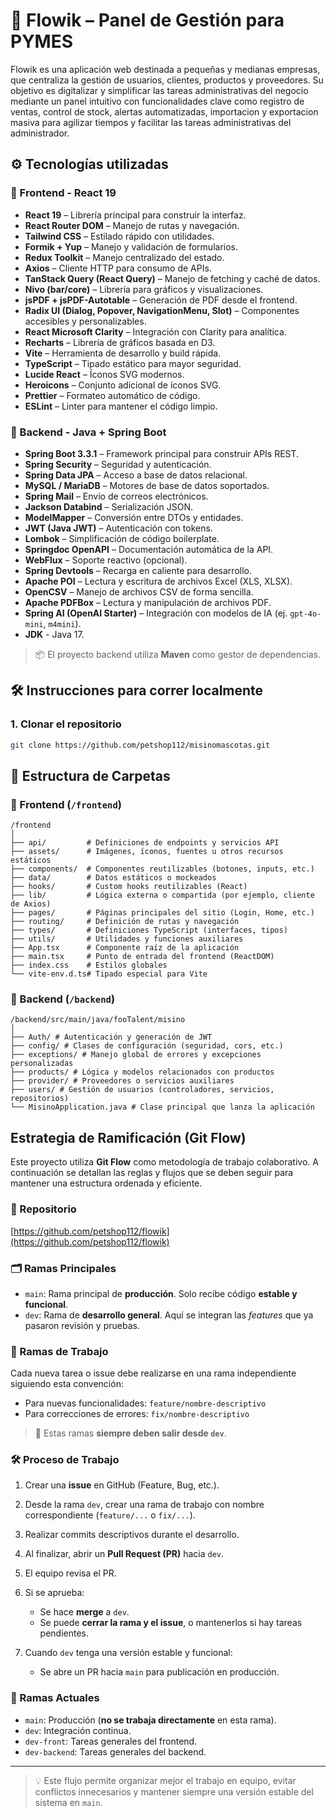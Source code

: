 # 🐾 Flowik – Panel de Gestión para PYMES

Flowik es una aplicación web destinada a pequeñas y medianas empresas, que centraliza la gestión de usuarios, clientes, productos y proveedores. Su objetivo es digitalizar y simplificar las tareas administrativas del negocio mediante un panel intuitivo con funcionalidades clave como registro de ventas, control de stock, alertas automatizadas, importacion y exportacion masiva para agilizar tiempos y facilitar las tareas administrativas del administrador.

## ⚙ Tecnologías utilizadas

### 🧩 Frontend - React 19

- **React 19** – Librería principal para construir la interfaz.
- **React Router DOM** – Manejo de rutas y navegación.
- **Tailwind CSS** – Estilado rápido con utilidades.
- **Formik + Yup** – Manejo y validación de formularios.
- **Redux Toolkit** – Manejo centralizado del estado.
- **Axios** – Cliente HTTP para consumo de APIs.
- **TanStack Query (React Query)** – Manejo de fetching y caché de datos.
- **Nivo (bar/core)** – Librería para gráficos y visualizaciones.
- **jsPDF + jsPDF-Autotable** – Generación de PDF desde el frontend.
- **Radix UI (Dialog, Popover, NavigationMenu, Slot)** – Componentes accesibles y personalizables.
- **React Microsoft Clarity** – Integración con Clarity para analítica.
- **Recharts** – Librería de gráficos basada en D3.
- **Vite** – Herramienta de desarrollo y build rápida.
- **TypeScript** – Tipado estático para mayor seguridad.
- **Lucide React** – Íconos SVG modernos.
- **Heroicons** – Conjunto adicional de íconos SVG.
- **Prettier** – Formateo automático de código.
- **ESLint** – Linter para mantener el código limpio.

### 🧱 Backend - Java + Spring Boot

- **Spring Boot 3.3.1** – Framework principal para construir APIs REST.
- **Spring Security** – Seguridad y autenticación.
- **Spring Data JPA** – Acceso a base de datos relacional.
- **MySQL / MariaDB** – Motores de base de datos soportados.
- **Spring Mail** – Envío de correos electrónicos.
- **Jackson Databind** – Serialización JSON.
- **ModelMapper** – Conversión entre DTOs y entidades.
- **JWT (Java JWT)** – Autenticación con tokens.
- **Lombok** – Simplificación de código boilerplate.
- **Springdoc OpenAPI** – Documentación automática de la API.
- **WebFlux** – Soporte reactivo (opcional).
- **Spring Devtools** – Recarga en caliente para desarrollo.
- **Apache POI** – Lectura y escritura de archivos Excel (XLS, XLSX).
- **OpenCSV** – Manejo de archivos CSV de forma sencilla.
- **Apache PDFBox** – Lectura y manipulación de archivos PDF.
- **Spring AI (OpenAI Starter)** – Integración con modelos de IA (ej. `gpt-4o-mini`, `m4mini`).
- **JDK** - Java 17.

> 📦 El proyecto backend utiliza **Maven** como gestor de dependencias.

## 🛠 Instrucciones para correr localmente

### 1. Clonar el repositorio

```bash
git clone https://github.com/petshop112/misinomascotas.git
```

## 📁 Estructura de Carpetas

### 🧩 Frontend (`/frontend`)

```
/frontend
│
├── api/         # Definiciones de endpoints y servicios API
├── assets/      # Imágenes, íconos, fuentes u otros recursos estáticos
├── components/  # Componentes reutilizables (botones, inputs, etc.)
├── data/        # Datos estáticos o mockeados
├── hooks/       # Custom hooks reutilizables (React)
├── lib/         # Lógica externa o compartida (por ejemplo, cliente de Axios)
├── pages/       # Páginas principales del sitio (Login, Home, etc.)
├── routing/     # Definición de rutas y navegación
├── types/       # Definiciones TypeScript (interfaces, tipos)
├── utils/       # Utilidades y funciones auxiliares
├── App.tsx      # Componente raíz de la aplicación
├── main.tsx     # Punto de entrada del frontend (ReactDOM)
├── index.css    # Estilos globales
└── vite-env.d.ts# Tipado especial para Vite
```

### 🧱 Backend (`/backend`)

```
/backend/src/main/java/fooTalent/misino
│
├── Auth/ # Autenticación y generación de JWT
├── config/ # Clases de configuración (seguridad, cors, etc.)
├── exceptions/ # Manejo global de errores y excepciones personalizadas
├── products/ # Lógica y modelos relacionados con productos
├── provider/ # Proveedores o servicios auxiliares
├── users/ # Gestión de usuarios (controladores, servicios, repositorios)
└── MisinoApplication.java # Clase principal que lanza la aplicación

```

## Estrategia de Ramificación (Git Flow)

Este proyecto utiliza **Git Flow** como metodología de trabajo colaborativo. A continuación se detallan las reglas y flujos que se deben seguir para mantener una estructura ordenada y eficiente.

### 🔗 Repositorio

[https://github.com/petshop112/flowik](https://github.com/petshop112/flowik)

### 🗂️ Ramas Principales

- `main`: Rama principal de **producción**. Solo recibe código **estable y funcional**.
- `dev`: Rama de **desarrollo general**. Aquí se integran las _features_ que ya pasaron revisión y pruebas.

### 🌱 Ramas de Trabajo

Cada nueva tarea o issue debe realizarse en una rama independiente siguiendo esta convención:

- Para nuevas funcionalidades: `feature/nombre-descriptivo`
- Para correcciones de errores: `fix/nombre-descriptivo`

> 📌 Estas ramas **siempre deben salir desde `dev`**.

### 🛠️ Proceso de Trabajo

1. Crear una **issue** en GitHub (Feature, Bug, etc.).
2. Desde la rama `dev`, crear una rama de trabajo con nombre correspondiente (`feature/...` o `fix/...`).
3. Realizar commits descriptivos durante el desarrollo.
4. Al finalizar, abrir un **Pull Request (PR)** hacia `dev`.
5. El equipo revisa el PR.
6. Si se aprueba:

   - Se hace **merge** a `dev`.
   - Se puede **cerrar la rama y el issue**, o mantenerlos si hay tareas pendientes.
7. Cuando `dev` tenga una versión estable y funcional:

   - Se abre un PR hacia `main` para publicación en producción.

### 📌 Ramas Actuales

- `main`: Producción (**no se trabaja directamente** en esta rama).
- `dev`: Integración continua.
- `dev-front`: Tareas generales del frontend.
- `dev-backend`: Tareas generales del backend.

---

> 💡 Este flujo permite organizar mejor el trabajo en equipo, evitar conflictos innecesarios y mantener siempre una versión estable del sistema en `main`.
